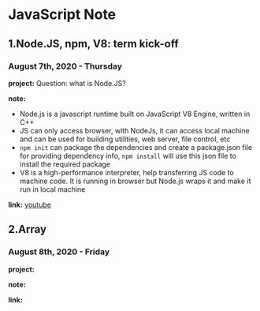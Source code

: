 # JavaScript Note

## 1.Node.JS, npm, V8: term kick-off

### August 7th, 2020 - Thursday

**project:** Question: what is Node.JS?

**note:**

- Node.js is a javascript runtime built on JavaScript V8 Engine, written in C++
- JS can only access browser, with NodeJs, it can access local machine and can be used for building utilities, web server, file control, etc
- `npm init` can package the dependencies and create a package.json file for providing dependency info, `npm install` will use this json file to install the required package
- V8 is a high-performance interpreter, help transferring JS code to machine code. It is running in browser but Node.js wraps it and make it run in local machine

**link:** [youtube](https://www.youtube.com/watch?v=pU9Q6oiQNd0)

## 2.Array

### August 8th, 2020 - Friday

**project:**

**note:**

**link:**
